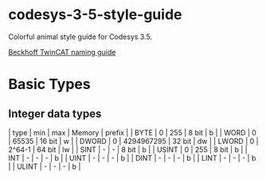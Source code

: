 # codesys-3-5-style-guide
Colorful animal style guide for Codesys 3.5.  

[Beckhoff TwinCAT naming guide](https://infosys.beckhoff.com/english.php?content=../content/1033/tc3_plc_intro/3146718603.html)

# Basic Types

## Integer data types


| type | min | max | Memory | prefix |
| BYTE | 0 | 255 | 8 bit | b |
| WORD | 0 | 65535 | 16 bit | w |
| DWORD | 0 | 4294967295 | 32 bit | dw |
| LWORD | 0 | 2^64-1 | 64 bit | lw |
| SINT | - | - | 8 bit | b |
| USINT | 0 | 255 | 8 bit | b |
| INT | - | - | - | b |
| UINT | - | - | - | b |
| DINT | - | - | - | b |
| LINT | - | - | - | b |
| ULINT | - | - | - | b |



